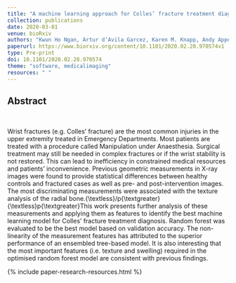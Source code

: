 ```yaml
---
title: "A machine learning approach for Colles’ fracture treatment diagnosis"
collection: publications
date: 2020-03-01
venue: bioRxiv
authors: "Kwun Ho Ngan, Artur d’Avila Garcez, Karen M. Knapp, Andy Appelboam, Constantino Carlos Reyes-Aldasoro"
paperurl: https://www.biorxiv.org/content/10.1101/2020.02.28.970574v1
type: Pre-print
doi: 10.1101/2020.02.28.970574
theme: "software, medicalimaging"
resources: " "
---
```

<h2> Abstract </h2>  <br>

Wrist fractures (e.g. Colles’ fracture) are the most common injuries in the upper extremity treated in Emergency Departments. Most patients are treated with a procedure called Manipulation under Anaesthesia. Surgical treatment may still be needed in complex fractures or if the wrist stability is not restored. This can lead to inefficiency in constrained medical resources and patients’ inconvenience. Previous geometric measurements in X-ray images were found to provide statistical differences between healthy controls and fractured cases as well as pre- and post-intervention images. The most discriminating measurements were associated with the texture analysis of the radial bone.{\textless}/p{\textgreater}{\textless}p{\textgreater}This work presents further analysis of these measurements and applying them as features to identify the best machine learning model for Colles’ fracture treatment diagnosis. Random forest was evaluated to be the best model based on validation accuracy. The non-linearity of the measurement features has attributed to the superior performance of an ensembled tree-based model. It is also interesting that the most important features (i.e. texture and swelling) required in the optimised random forest model are consistent with previous findings.

{% include paper-research-resources.html %}
